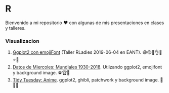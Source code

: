 # R

Bienvenido a mi repositorio ❤️ con algunas de mis presentaciones en clases y talleres.

### Visualizacion
1. [Ggplot2 con emojiFont](https://github.com/r0mymendez/R/tree/master/RLADIES/201904%20-%20TALLER%20GGPLOT2) (Taller RLadies 2019-06-04 en EANT). 😃😜🙋👌🚀⭐💎 
2. [Datos de Miercoles: Mundiales 1930-2018](https://github.com/r0mymendez/R/tree/master/DatosDeMiercoles/20190410). Utilzando ggplot2, emojifont y background image. ⚽🏆🙋
3. [Tidy Tuesday: Anime](https://github.com/r0mymendez/R/tree/master/TidyTuesday/20140423-anime). ggplot2, ghibli, patchwork y background image. 👘🌟💭
